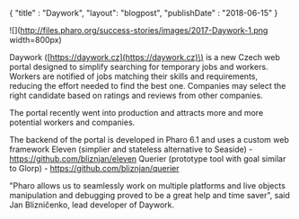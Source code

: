 {"title" : "Daywork","layout": "blogpost","publishDate" : "2018-06-15"}![](http://files.pharo.org/success-stories/images/2017-Daywork-1.png width=800px)Daywork \([https://daywork.cz](https://daywork.cz)\) is a new Czech web portal designed to simplify searching for temporary jobs and workers. Workers are notified of jobs matching their skills and requirements, reducing the effort needed to find the best one. Companies may select the right candidate based on ratings and reviews from other companies.The portal recently went into production and attracts more and more potential workers and companies.The backend of the portal is developed in Pharo 6.1 and uses a custom web frameworkEleven \(simplier and stateless alternative to Seaside\) - https://github.com/bliznjan/elevenQuerier \(prototype tool with goal similar to Glorp\) - https://github.com/bliznjan/querier "Pharo allows us to seamlessly work on multiple platforms and live objects manipulation and debugging proved to be a great help and time saver", said Jan Blizničenko, lead developer of Daywork.